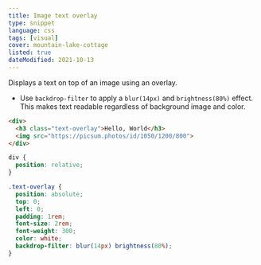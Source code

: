 ```yaml
---
title: Image text overlay
type: snippet
language: css
tags: [visual]
cover: mountain-lake-cottage
listed: true
dateModified: 2021-10-13
---
```


Displays a text on top of an image using an overlay.

- Use `backdrop-filter` to apply a `blur(14px)` and `brightness(80%)` effect. This makes text readable regardless of background image and color.

```html
<div>
  <h3 class="text-overlay">Hello, World</h3>
  <img src="https://picsum.photos/id/1050/1200/800">
</div>
```

```css
div {
  position: relative;
}

.text-overlay {
  position: absolute;
  top: 0;
  left: 0;
  padding: 1rem;
  font-size: 2rem;
  font-weight: 300;
  color: white;
  backdrop-filter: blur(14px) brightness(80%);
}
```
